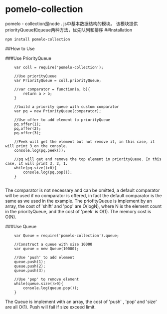 # pomelo-collection
pomelo - collection是node . js中基本数据结构的模块。
该模块提供priorityQueue和queue两种方法，优先队列和排序
##Installation
```
npm install pomelo-collection
```

##How to Use

###Use PriorityQueue
```
	var coll = require('pomelo-collection');
	
	//Use priorityQueue
	var PriorityQueue = coll.priorityQueue;
	
	//var comparator = function(a, b){
		return a > b;
	}
	
	//build a priority queue with custom comparator
	var pq = new PriorityQueue(comparator);
	
	//Use offer to add element to priorityQueue
	pq.offer(1);
	pq,offer(2);
	pq.offer(3);
	
	//Peek will get the element but not remove it, in this case, it will print 3 on the console.
	console.log(pq.peek());
	
	//pq will get and remove the top element in priorityQueue. In this case, it will print 3, 2, 1.
	while(pq.size()>0){
		console.log(pq.pop());
	}
	
```
The comparator is not necessary and can be omitted, a default comparator will be used if no comparator is offered, in fact the default comparator is the same as we used in the example.
The priofityQueue is implement by an array, the cost of 'shift' and 'pop' are O(logN), where N is the element count in the priorityQueue, and the cost of 'peek' is O(1).
The memory cost is O(N).

###Use Queue
```
	var Queue = require('pomelo-collection').queue;
	
	//Construct a queue with size 10000
	var queue = new Queue(10000);
	
	//Use 'push' to add element
	queue.push(1);
	queue.push(2);
	queue.push(3);
	
	//Use 'pop' to remove element
	while(queue.size()>0){
		console.log(queue.pop());
	}
```
The Queue is implement with an array, the cost of 'push' , 'pop' and 'size' are all O(1).
Push will fail if size exceed limit.
